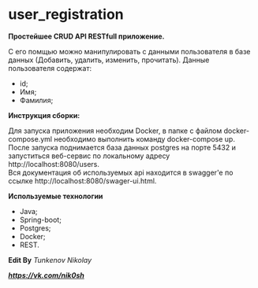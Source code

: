 # user_registration

**Простейшее CRUD API RESTfull приложение.**

С его помщью можно манипулировать с данными пользователя в базе данных (Добавить, удалить, изменить, прочитать).
Данные пользователя содержат:
- id;
- Имя;
- Фамилия;

**Инструкция сборки:**

Для запуска приложения необходим Docker, в папке с файлом docker-compose.yml необходимо выполнить команду docker-compose up. 
После запуска поднимается база данных postgres на порте 5432 и запуститься веб-сервис по локальному адресу http://localhost:8080/users.  
Вся документация об используемых api находится в swagger'e по ссылке http://localhost:8080/swager-ui.html.

**Используемые технологии**
- Java;
- Spring-boot;
- Postgres;
- Docker;
- REST.


**Edit By** *Tunkenov Nikolay* 

***https://vk.com/nik0sh***
